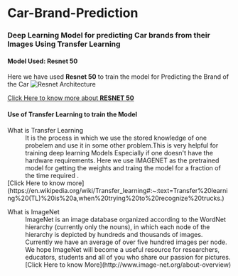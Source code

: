# Car-Brand-Prediction
### Deep Learning Model for predicting Car brands from their Images Using Transfer Learning 

#### Model Used: Resnet 50
Here we have used **Resnet 50** to train the model for Predicting the Brand of the Car 
![Resnet Architecture](https://miro.medium.com/max/1059/1*hEU7S-EiVqcmtAlj6kgfRA.png)

[Click Here to know more about **RESNET 50**](https://www.kaggle.com/keras/resnet50)

#### Use of Transfer Learning to train the Model

<dl>
  <dt>What is Transfer Learning</dt>
  <dd> It is the process in which we use the stored knowledge of one probelem and use it in some other problem.This is very helpful for training deep learning Models
    Especially if one doesn't have the hardware requirements. Here we use IMAGENET as the pretrained model for getting the weights and traing the model for a fraction of the time required . </dd>
  [Click Here to know more](https://en.wikipedia.org/wiki/Transfer_learning#:~:text=Transfer%20learning%20(TL)%20is%20a,when%20trying%20to%20recognize%20trucks.)
 </dl>

<dl>
  <dt>What is ImageNet </dt>
  <dd>ImageNet is an image database organized according to the WordNet hierarchy (currently only the nouns), in which each node of the hierarchy is depicted by hundreds and thousands of images. Currently we have an average of over five hundred images per node. We hope ImageNet will become a useful resource for researchers, educators, students and all of you who share our passion for pictures. [Click Here to know More](http://www.image-net.org/about-overview)</dd>
</dl>
